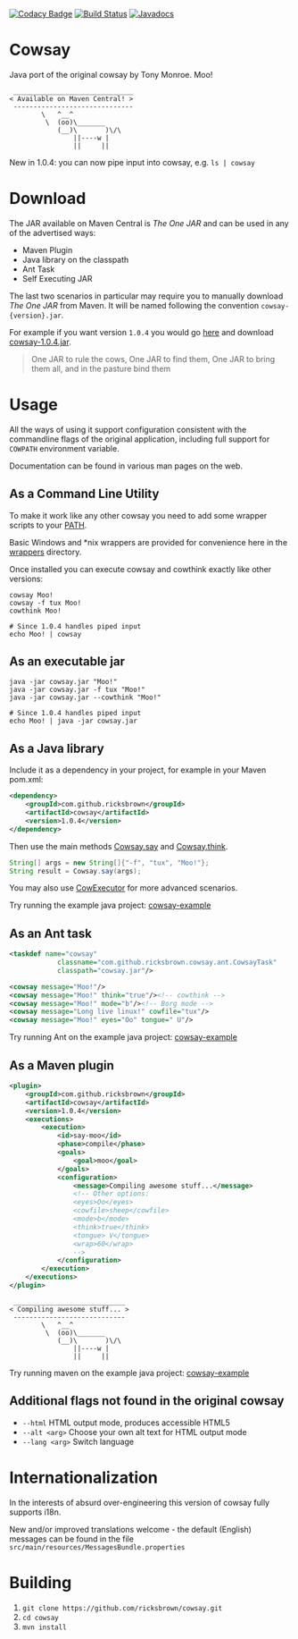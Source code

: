 [![Codacy Badge](https://api.codacy.com/project/badge/Grade/c2ae0ae0cbc24295975e1f75bd111662)](https://www.codacy.com/app/ricksbrown/cowsay?utm_source=github.com&utm_medium=referral&utm_content=ricksbrown/cowsay&utm_campaign=badger)
[![Build Status](https://travis-ci.org/ricksbrown/cowsay.svg?branch=master)](https://travis-ci.org/ricksbrown/cowsay)
[![Javadocs](https://javadoc.io/badge/com.github.ricksbrown/cowsay.svg)](https://javadoc.io/doc/com.github.ricksbrown/cowsay)

# Cowsay
Java port of the original cowsay by Tony Monroe.
Moo!

```
 ______________________________
< Available on Maven Central! >
 ------------------------------
        \   ^__^
         \  (oo)\_______
            (__)\       )\/\
                ||----w |
                ||     ||
```

New in 1.0.4: you can now pipe input into cowsay, e.g. `ls | cowsay`

# Download

The JAR available on Maven Central is _The One JAR_ and can be used in any of the advertised ways:
 * Maven Plugin
 * Java library on the classpath
 * Ant Task
 * Self Executing JAR

The last two scenarios in particular may require you to manually download _The One JAR_ from Maven.
It will be named following the convention `cowsay-{version}.jar`. 

For example if you want version `1.0.4` you would go [here](http://repo1.maven.org/maven2/com/github/ricksbrown/cowsay/1.0.4/) and download [cowsay-1.0.4.jar](http://repo1.maven.org/maven2/com/github/ricksbrown/cowsay/1.0.4/cowsay-1.0.4.jar).

>One JAR to rule the cows, 
One JAR to find them,
One JAR to bring them all, 
and in the pasture bind them

# Usage
All the ways of using it support configuration consistent with the commandline flags of the original application, including full support for `COWPATH` environment variable.

Documentation can be found in various man pages on the web.

## As a Command Line Utility
To make it work like any other cowsay 
you need to add some wrapper scripts to your [PATH](https://en.wikipedia.org/wiki/PATH_(variable)).

Basic Windows and *nix wrappers are provided for convenience here in the [wrappers](wrappers) directory.

Once installed you can execute cowsay and cowthink exactly like other versions:

```
cowsay Moo!
cowsay -f tux Moo!
cowthink Moo!

# Since 1.0.4 handles piped input
echo Moo! | cowsay
```

## As an executable jar

```
java -jar cowsay.jar "Moo!"
java -jar cowsay.jar -f tux "Moo!"
java -jar cowsay.jar --cowthink "Moo!"

# Since 1.0.4 handles piped input
echo Moo! | java -jar cowsay.jar
```

## As a Java library
Include it as a dependency in your project, for example in your Maven pom.xml:

```xml
<dependency>
	<groupId>com.github.ricksbrown</groupId>
	<artifactId>cowsay</artifactId>
	<version>1.0.4</version>
</dependency>
```

Then use the main methods [Cowsay.say](https://static.javadoc.io/com.github.ricksbrown/cowsay/1.0.4/index.html?com/github/ricksbrown/cowsay/Cowsay.html) and [Cowsay.think](https://static.javadoc.io/com.github.ricksbrown/cowsay/1.0.4/index.html?com/github/ricksbrown/cowsay/Cowsay.html).


```java
String[] args = new String[]{"-f", "tux", "Moo!"};
String result = Cowsay.say(args);
```

You may also use [CowExecutor](https://static.javadoc.io/com.github.ricksbrown/cowsay/1.0.4/index.html?com/github/ricksbrown/cowsay/plugin/CowExecutor.html) for more advanced scenarios.

Try running the example java project: [cowsay-example](cowsay-example)

## As an Ant task

```xml
<taskdef name="cowsay"
			classname="com.github.ricksbrown.cowsay.ant.CowsayTask"
			classpath="cowsay.jar"/>

<cowsay message="Moo!"/>
<cowsay message="Moo!" think="true"/><!-- cowthink -->
<cowsay message="Moo!" mode="b"/><!-- Borg mode -->
<cowsay message="Long live linux!" cowfile="tux"/>
<cowsay message="Moo!" eyes="Oo" tongue=" U"/>
```

Try running Ant on the example java project: [cowsay-example](cowsay-example)

## As a Maven plugin

```xml
<plugin>
	<groupId>com.github.ricksbrown</groupId>
	<artifactId>cowsay</artifactId>
	<version>1.0.4</version>
	<executions>
		<execution>
			<id>say-moo</id>
			<phase>compile</phase>
			<goals>
				<goal>moo</goal>
			</goals>
			<configuration>
				<message>Compiling awesome stuff...</message>
				<!-- Other options:
				<eyes>Oo</eyes>
				<cowfile>sheep</cowfile>
				<mode>b</mode>
				<think>true</think>
				<tongue> V</tongue>
				<wrap>60</wrap>
				-->
			</configuration>
		</execution>
	</executions>
</plugin>
```
```
 ____________________________
< Compiling awesome stuff... >
 ----------------------------
        \   ^__^
         \  (oo)\_______
            (__)\       )\/\
                ||----w |
                ||     ||
```

Try running maven on the example java project: [cowsay-example](cowsay-example)

## Additional flags not found in the original cowsay
* `--html` HTML output mode, produces accessible HTML5
* `--alt <arg>` Choose your own alt text for HTML output mode
* `--lang <arg>` Switch language

# Internationalization
In the interests of absurd over-engineering this version of cowsay fully supports i18n.

New and/or improved translations welcome - the default (English) messages can be found in the file `src/main/resources/MessagesBundle.properties`

# Building
1. `git clone https://github.com/ricksbrown/cowsay.git`
2. `cd cowsay`
3. `mvn install`
